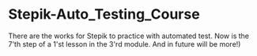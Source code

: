 # Stepik-Auto_Testing_Course
There are the works for Stepik to practice with automated test.
Now is the 7'th step of a 1'st lesson in the 3'rd module. And in future will be more!)